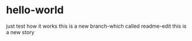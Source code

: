# hello-world
just test how it works
this is a new branch-which called readme-edit
this is a new story
